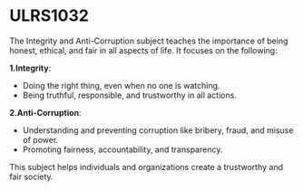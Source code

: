 # ULRS1032
The Integrity and Anti-Corruption subject teaches the importance of being honest, ethical, and fair in all aspects of life. It focuses on the following:

**1.Integrity**:
- Doing the right thing, even when no one is watching.
- Being truthful, responsible, and trustworthy in all actions.

**2.Anti-Corruption**:
- Understanding and preventing corruption like bribery, fraud, and misuse of power.
- Promoting fairness, accountability, and transparency.
  
This subject helps individuals and organizations create a trustworthy and fair society.
